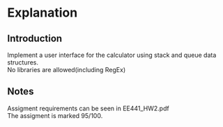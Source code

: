 # Explanation
## Introduction
Implement a user interface for the calculator using stack and queue data structures.\
No libraries are allowed(including RegEx)
## Notes
Assigment requirements can be seen in EE441_HW2.pdf\
The assigment is marked 95/100.
